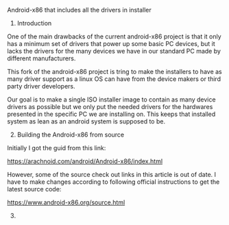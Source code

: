 Android-x86 that includes all the drivers in installer




1. Introduction


One of the main drawbacks of the current android-x86 project is that it only has a minimum set of drivers that power up some basic PC devices, but it lacks the drivers for the many devices we have in our standard PC made by different manufacturers.


This fork of the android-x86 project is tring to make the
installers to have as many driver support as a linux OS can have from the device makers or third party driver developers.


Our goal is to make a single ISO installer image to contain as many device drivers as possible but we only put the needed drivers for the hardwares presented in the specific PC we are installing on. This keeps that installed system as lean as an android system is supposed to be.


2. Building the Android-x86 from source

  Initially I got the guid from this link:

  https://arachnoid.com/android/Android-x86/index.html

  However, some of the source check out links in this article is out of date. I have to make changes according to following official instructions to get the latest source code:

  https://www.android-x86.org/source.html


3.   



